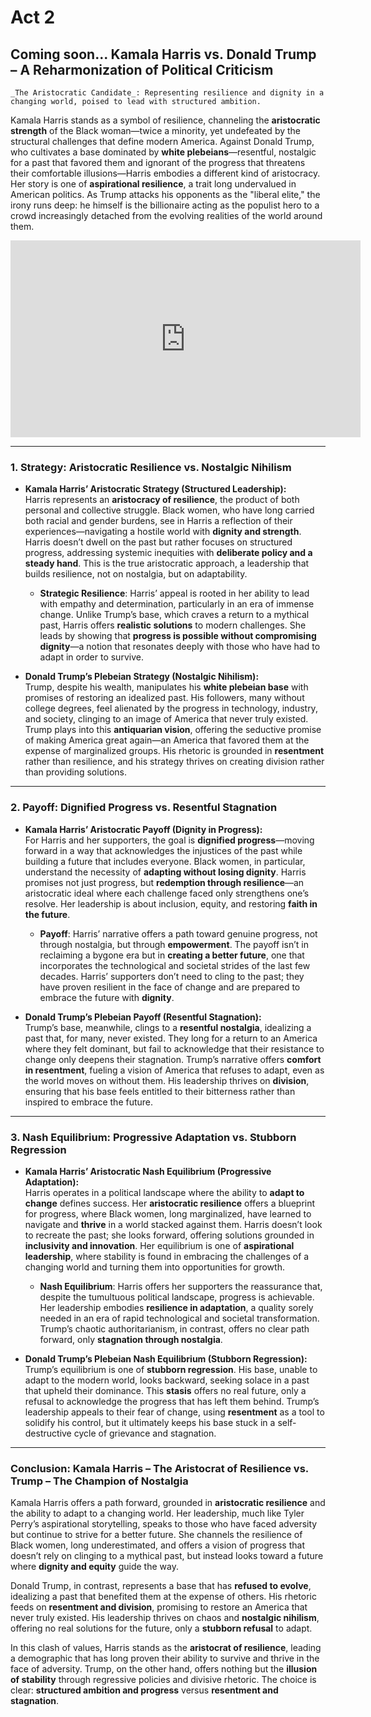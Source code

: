 # Act 2
## Coming soon... Kamala Harris vs. Donald Trump – A Reharmonization of Political Criticism

```{admonition} Kamala Harris  
_The Aristocratic Candidate_: Representing resilience and dignity in a changing world, poised to lead with structured ambition.
```

Kamala Harris stands as a symbol of resilience, channeling the **aristocratic strength** of the Black woman—twice a minority, yet undefeated by the structural challenges that define modern America. Against Donald Trump, who cultivates a base dominated by **white plebeians**—resentful, nostalgic for a past that favored them and ignorant of the progress that threatens their comfortable illusions—Harris embodies a different kind of aristocracy. Her story is one of **aspirational resilience**, a trait long undervalued in American politics. As Trump attacks his opponents as the "liberal elite," the irony runs deep: he himself is the billionaire acting as the populist hero to a crowd increasingly detached from the evolving realities of the world around them.


<iframe width="560" height="315" src="https://www.youtube.com/embed/48_gVN9iSao" 
frameborder="0" allow="accelerometer; autoplay; clipboard-write; encrypted-media; 
gyroscope; picture-in-picture; web-share" allowfullscreen></iframe>

---

### 1. **Strategy: Aristocratic Resilience vs. Nostalgic Nihilism**

- **Kamala Harris’ Aristocratic Strategy (Structured Leadership):**  
  Harris represents an **aristocracy of resilience**, the product of both personal and collective struggle. Black women, who have long carried both racial and gender burdens, see in Harris a reflection of their experiences—navigating a hostile world with **dignity and strength**. Harris doesn’t dwell on the past but rather focuses on structured progress, addressing systemic inequities with **deliberate policy and a steady hand**. This is the true aristocratic approach, a leadership that builds resilience, not on nostalgia, but on adaptability.

  - **Strategic Resilience**: Harris’ appeal is rooted in her ability to lead with empathy and determination, particularly in an era of immense change. Unlike Trump’s base, which craves a return to a mythical past, Harris offers **realistic solutions** to modern challenges. She leads by showing that **progress is possible without compromising dignity**—a notion that resonates deeply with those who have had to adapt in order to survive.

- **Donald Trump’s Plebeian Strategy (Nostalgic Nihilism):**  
  Trump, despite his wealth, manipulates his **white plebeian base** with promises of restoring an idealized past. His followers, many without college degrees, feel alienated by the progress in technology, industry, and society, clinging to an image of America that never truly existed. Trump plays into this **antiquarian vision**, offering the seductive promise of making America great again—an America that favored them at the expense of marginalized groups. His rhetoric is grounded in **resentment** rather than resilience, and his strategy thrives on creating division rather than providing solutions.

---

### 2. **Payoff: Dignified Progress vs. Resentful Stagnation**

- **Kamala Harris’ Aristocratic Payoff (Dignity in Progress):**  
  For Harris and her supporters, the goal is **dignified progress**—moving forward in a way that acknowledges the injustices of the past while building a future that includes everyone. Black women, in particular, understand the necessity of **adapting without losing dignity**. Harris promises not just progress, but **redemption through resilience**—an aristocratic ideal where each challenge faced only strengthens one’s resolve. Her leadership is about inclusion, equity, and restoring **faith in the future**.

  - **Payoff**: Harris’ narrative offers a path toward genuine progress, not through nostalgia, but through **empowerment**. The payoff isn’t in reclaiming a bygone era but in **creating a better future**, one that incorporates the technological and societal strides of the last few decades. Harris’ supporters don’t need to cling to the past; they have proven resilient in the face of change and are prepared to embrace the future with **dignity**.

- **Donald Trump’s Plebeian Payoff (Resentful Stagnation):**  
  Trump’s base, meanwhile, clings to a **resentful nostalgia**, idealizing a past that, for many, never existed. They long for a return to an America where they felt dominant, but fail to acknowledge that their resistance to change only deepens their stagnation. Trump’s narrative offers **comfort in resentment**, fueling a vision of America that refuses to adapt, even as the world moves on without them. His leadership thrives on **division**, ensuring that his base feels entitled to their bitterness rather than inspired to embrace the future.

---

### 3. **Nash Equilibrium: Progressive Adaptation vs. Stubborn Regression**

- **Kamala Harris’ Aristocratic Nash Equilibrium (Progressive Adaptation):**  
  Harris operates in a political landscape where the ability to **adapt to change** defines success. Her **aristocratic resilience** offers a blueprint for progress, where Black women, long marginalized, have learned to navigate and **thrive** in a world stacked against them. Harris doesn’t look to recreate the past; she looks forward, offering solutions grounded in **inclusivity and innovation**. Her equilibrium is one of **aspirational leadership**, where stability is found in embracing the challenges of a changing world and turning them into opportunities for growth.

  - **Nash Equilibrium**: Harris offers her supporters the reassurance that, despite the tumultuous political landscape, progress is achievable. Her leadership embodies **resilience in adaptation**, a quality sorely needed in an era of rapid technological and societal transformation. Trump’s chaotic authoritarianism, in contrast, offers no clear path forward, only **stagnation through nostalgia**.

- **Donald Trump’s Plebeian Nash Equilibrium (Stubborn Regression):**  
  Trump’s equilibrium is one of **stubborn regression**. His base, unable to adapt to the modern world, looks backward, seeking solace in a past that upheld their dominance. This **stasis** offers no real future, only a refusal to acknowledge the progress that has left them behind. Trump’s leadership appeals to their fear of change, using **resentment** as a tool to solidify his control, but it ultimately keeps his base stuck in a self-destructive cycle of grievance and stagnation.

---

### Conclusion: Kamala Harris – The Aristocrat of Resilience vs. Trump – The Champion of Nostalgia

Kamala Harris offers a path forward, grounded in **aristocratic resilience** and the ability to adapt to a changing world. Her leadership, much like Tyler Perry’s aspirational storytelling, speaks to those who have faced adversity but continue to strive for a better future. She channels the resilience of Black women, long underestimated, and offers a vision of progress that doesn’t rely on clinging to a mythical past, but instead looks toward a future where **dignity and equity** guide the way.

Donald Trump, in contrast, represents a base that has **refused to evolve**, idealizing a past that benefited them at the expense of others. His rhetoric feeds on **resentment and division**, promising to restore an America that never truly existed. His leadership thrives on chaos and **nostalgic nihilism**, offering no real solutions for the future, only a **stubborn refusal** to adapt.

In this clash of values, Harris stands as the **aristocrat of resilience**, leading a demographic that has long proven their ability to survive and thrive in the face of adversity. Trump, on the other hand, offers nothing but the **illusion of stability** through regressive policies and divisive rhetoric. The choice is clear: **structured ambition and progress** versus **resentment and stagnation**.